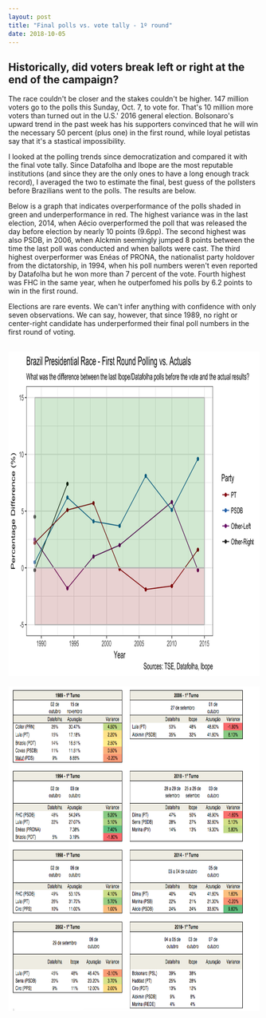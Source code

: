 ```yaml
---
layout: post
title: "Final polls vs. vote tally - 1º round"
date: 2018-10-05
---
```


<h2> Historically, did voters break left or right at the end of the campaign?</h2>

<p> The race couldn't be closer and the stakes couldn't be higher. 147 million voters go to the polls this Sunday, Oct. 7, to vote for. That's 10 million more voters than turned out in the U.S.' 2016 general election. Bolsonaro's upward trend in the past week has his supporters convinced that he will win the necessary 50 percent (plus one) in the first round, while loyal petistas say that it's a stastical impossibility. </p>
<p> I looked at the polling trends since democratization and compared it with the final vote tally. Since Datafolha and Ibope are the most reputable institutions (and since they are the only ones to have a long enough track record), I averaged the two to estimate the final, best guess of the pollsters before Brazilians went to the polls. The results are below.
<p> Below is a graph that indicates overperformance of the polls shaded in green and underperformance in red. The highest variance was in the last election, 2014, when Aécio overperformed the poll that was released the day before election by nearly 10 points (9.6pp). The second highest was also PSDB, in 2006, when Alckmin seemingly jumped 8 points between the time the last poll was conducted and when ballots were cast. The third highest overperformer was Enéas of PRONA, the nationalist party holdover from the dictatorship, in 1994, when his poll numbers weren't even reported by Datafolha but he won more than 7 percent of the vote. Fourth highest was FHC in the same year, when he outperfomed his polls by 6.2 points to win in the first round.
<p> Elections are rare events. We can't infer anything with confidence with only seven observations. We can say, however, that since 1989, no right or center-right candidate has underperformed their final poll numbers in the first round of voting.
</p>
<br>
 <center>
<img src="/images/poll-variance-1-turno.png" alt="HTML5 Icon" style="width:900px;height:650px;">
	</center>
<br>
 <center>
<img src="/images/poll-variance-data.png" alt="HTML5 Icon" style="width:900px;height:650px;">
	</center>
<br>

